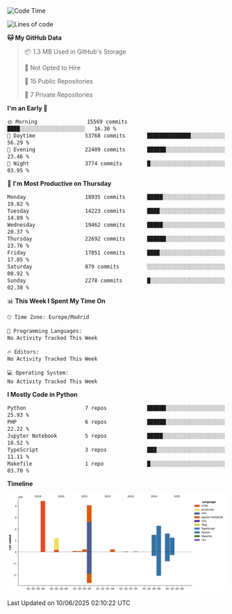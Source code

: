 <!--START_SECTION:waka-->
![Code Time](http://img.shields.io/badge/Code%20Time-839%20hrs%2038%20mins-blue)

![Lines of code](https://img.shields.io/badge/From%20Hello%20World%20I%27ve%20Written-16.9%20million%20lines%20of%20code-blue)

**🐱 My GitHub Data** 

> 📦 1.3 MB Used in GitHub's Storage 
 > 
> 🚫 Not Opted to Hire
 > 
> 📜 15 Public Repositories 
 > 
> 🔑 7 Private Repositories 
 > 
**I'm an Early 🐤** 

```text
🌞 Morning                15569 commits       ████░░░░░░░░░░░░░░░░░░░░░   16.30 % 
🌆 Daytime                53768 commits       ██████████████░░░░░░░░░░░   56.29 % 
🌃 Evening                22409 commits       ██████░░░░░░░░░░░░░░░░░░░   23.46 % 
🌙 Night                  3774 commits        █░░░░░░░░░░░░░░░░░░░░░░░░   03.95 % 
```
📅 **I'm Most Productive on Thursday** 

```text
Monday                   18935 commits       █████░░░░░░░░░░░░░░░░░░░░   19.82 % 
Tuesday                  14223 commits       ████░░░░░░░░░░░░░░░░░░░░░   14.89 % 
Wednesday                19462 commits       █████░░░░░░░░░░░░░░░░░░░░   20.37 % 
Thursday                 22692 commits       ██████░░░░░░░░░░░░░░░░░░░   23.76 % 
Friday                   17051 commits       ████░░░░░░░░░░░░░░░░░░░░░   17.85 % 
Saturday                 879 commits         ░░░░░░░░░░░░░░░░░░░░░░░░░   00.92 % 
Sunday                   2278 commits        █░░░░░░░░░░░░░░░░░░░░░░░░   02.38 % 
```


📊 **This Week I Spent My Time On** 

```text
🕑︎ Time Zone: Europe/Madrid

💬 Programming Languages: 
No Activity Tracked This Week

🔥 Editors: 
No Activity Tracked This Week

💻 Operating System: 
No Activity Tracked This Week
```

**I Mostly Code in Python** 

```text
Python                   7 repos             ██████░░░░░░░░░░░░░░░░░░░   25.93 % 
PHP                      6 repos             ██████░░░░░░░░░░░░░░░░░░░   22.22 % 
Jupyter Notebook         5 repos             █████░░░░░░░░░░░░░░░░░░░░   18.52 % 
TypeScript               3 repos             ███░░░░░░░░░░░░░░░░░░░░░░   11.11 % 
Makefile                 1 repo              █░░░░░░░░░░░░░░░░░░░░░░░░   03.70 % 
```



**Timeline**

![Lines of Code chart](https://raw.githubusercontent.com/danisoronellas/danisoronellas/main/assets/bar_graph.png)


 Last Updated on 10/06/2025 02:10:22 UTC
<!--END_SECTION:waka-->
